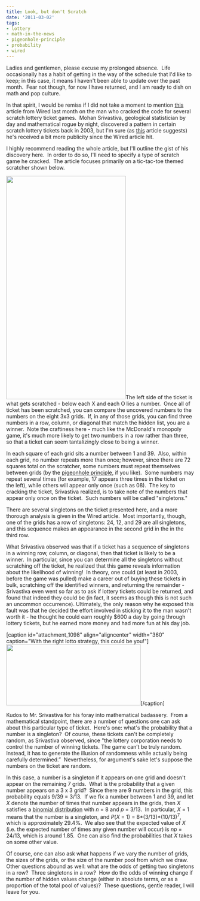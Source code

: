 ```yaml
---
title: Look, but don't Scratch
date: '2011-03-02'
tags:
- lottery
- math-in-the-news
- pigeonhole-principle
- probability
- wired
---
```


Ladies and gentlemen, please excuse my prolonged absence.  Life occasionally has a habit of getting in the way of the schedule that I'd like to keep; in this case, it means I haven't been able to update over the past month.  Fear not though, for now I have returned, and I am ready to dish on math and pop culture.

In that spirit, I would be remiss if I did not take a moment to mention <a href="http://www.wired.com/magazine/2011/01/ff_lottery/3/">this</a> article from Wired last month on the man who cracked the code for several scratch lottery ticket games.  Mohan Srivastiva, geological statistician by day and mathematical rogue by night, discovered a pattern in certain scratch lottery tickets back in 2003, but I'm sure (as <a href="http://www.lotterypost.com/news/227079/1940460">this</a> article suggests) he's received a bit more publicity since the Wired article hit.

I highly recommend reading the whole article, but I'll outline the gist of his discovery here.  In order to do so, I'll need to specify a type of scratch game he cracked.  The article focuses primarily on a tic-tac-toe themed scratcher shown below.

<a href="http://www.wired.com/magazine/wp-content/images/19-02/ff_lottery4_f.jpg"><img class="alignleft" src="http://www.wired.com/magazine/wp-content/images/19-02/ff_lottery4_f.jpg" alt="" width="320" height="596" /></a>The left side of the ticket is what gets scratched - below each X and each O lies a number.  Once all of ticket has been scratched, you can compare the uncovered numbers to the numbers on the eight 3x3 grids.  If, in any of those grids, you can find three numbers in a row, column, or diagonal that match the hidden list, you are a winner.  Note the craftiness here - much like the McDonald's monopoly game, it's much more likely to get two numbers in a row rather than three, so that a ticket can seem tantalizingly close to being a winner.

In each square of each grid sits a number between 1 and 39.  Also, within each grid, no number repeats more than once; however, since there are 72 squares total on the scratcher, some numbers must repeat themselves between grids (by the <a href="http://en.wikipedia.org/wiki/Pigeonhole_principle">pigeonhole principle</a>, if you like).  Some numbers may repeat several times (for example, 17 appears three times in the ticket on the left), while others will appear only once (such as 08).  The key to cracking the ticket, Srivastiva realized, is to take note of the numbers that appear only once on the ticket.  Such numbers will be called "singletons."

There are several singletons on the ticket presented here, and a more thorough analysis is given in the Wired article.  Most importantly, though, one of the grids has a row of singletons: 24, 12, and 29 are all singletons, and this sequence makes an appearance in the second grid in the in the third row.

What Srivastiva observed was that if a ticket has a sequence of singletons in a winning row, column, or diagonal, then that ticket is likely to be a winner.  In particular, since you can determine all the singletons without scratching off the ticket, he realized that this game reveals information about the likelihood of winning!  In theory, one could (at least in 2003, before the game was pulled) make a career out of buying these tickets in bulk, scratching off the identified winners, and returning the remainder - Srivastiva even went so far as to ask if lottery tickets could be returned, and found that indeed they could be (in fact, it seems as though this is not such an uncommon occurrence). Ultimately, the only reason why he exposed this fault was that he decided the effort involved in sticking it to the man wasn't worth it - he thought he could earn roughly $600 a day by going through lottery tickets, but he earned more money and had more fun at his day job.

[caption id="attachment_1098" align="aligncenter" width="360" caption="With the right lotto strategy, this could be you!"]<a href="http://www.imdb.com/title/tt0088850/"><img class="size-full wp-image-1098" title="Brewsters Millions " src="http://www.mathgoespop.com/wp-content/uploads/2011/03/brewstersmillions.jpg" alt="" width="360" height="163" /></a>[/caption]

Kudos to Mr. Srivastiva for his foray into mathematical badassery.  From a mathematical standpoint, there are a number of questions one can ask about this particular type of ticket.  Here's one: what's the probability that a number is a singleton?  Of course, these tickets can't be completely random, as Srivastiva observed, since "the lottery corporation needs to control the number of winning tickets. The game can’t be truly random. Instead, it has to generate the illusion of randomness while actually being carefully determined.”  Nevertheless, for argument's sake let's suppose the numbers on the ticket are random.

In this case, a number is a singleton if it appears on one grid and doesn't appear on the remaining 7 grids.  What is the probability that a given number appears on a 3 x 3 grid?  Since there are 9 numbers in the grid, this probability equals 9/39 = 3/13.  If we fix a number between 1 and 39, and let <em>X</em> denote the number of times that number appears in the grids, then <em>X</em> satisfies a <a href="http://en.wikipedia.org/wiki/Binomial_distribution">binomial distribution</a> with <em>n</em> = 8 and <em>p</em> = 3/13.  In particular, <em>X</em> = 1 means that the number is a singleton, and <em>P</em>(<em>X</em> = 1) = 8*(3/13)*(10/13)<sup>7</sup>, which is approximately 29.4%.  We also see that the expected value of <em>X</em> (i.e. the expected number of times any given number will occur) is <em>np</em> = 24/13, which is around 1.85.  One can also find the probabilities that <em>X</em> takes on some other value.

Of course, one can also ask what happens if we vary the number of grids, the sizes of the grids, or the size of the number pool from which we draw.  Other questions abound as well: what are the odds of getting two singletons in a row?  Three singletons in a row?  How do the odds of winning change if the number of hidden values change (either in absolute terms, or as a proportion of the total pool of values)?  These questions, gentle reader, I will leave for you.
